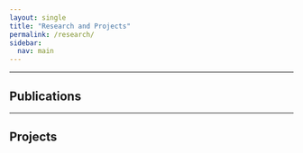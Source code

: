 ```yaml
---
layout: single
title: "Research and Projects"
permalink: /research/
sidebar:
  nav: main
---
```


---

## Publications


---

## Projects

